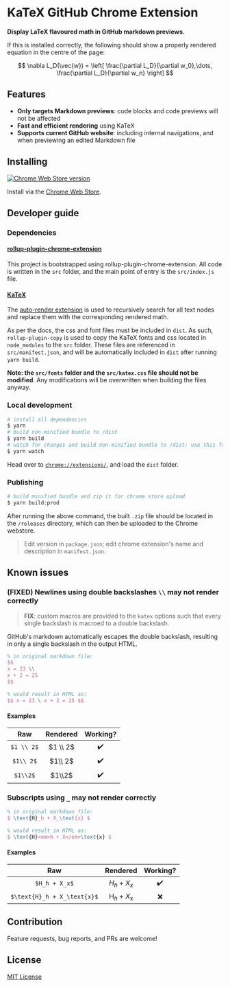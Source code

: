 # KaTeX GitHub Chrome Extension

[cws]: https://chrome.google.com/webstore/detail/refined-github/cgolaobglebjonjiblcjagnpmdmlgmda "Chrome Web Store link"

**Display LaTeX flavoured math in GitHub markdown previews.**

If this is installed correctly, the following should show a properly rendered equation in the centre of the page:

$$ \nabla L_D(\vec{w}) = \left[ \frac{\partial L_D}{\partial w_0},\dots, \frac{\partial L_D}{\partial w_n}  \right] $$

## Features

- **Only targets Markdown previews**: code blocks and code previews will not be affected
- **Fast and efficient rendering** using KaTeX
- **Supports current GitHub website**: including internal navigations, and when previewing an edited Markdown file

## Installing

[![Chrome Web Store version](https://img.shields.io/chrome-web-store/v/cgolaobglebjonjiblcjagnpmdmlgmda?label=GitHub%20Math%20Display)][cws]

Install via the [Chrome Web Store][cws].

## Developer guide

### Dependencies

#### [rollup-plugin-chrome-extension](https://github.com/extend-chrome/rollup-plugin-chrome-extension)

This project is bootstrapped using rollup-plugin-chrome-extension. All code is written in the `src` folder, and the main point of entry is the `src/index.js` file.

#### [KaTeX](https://katex.org/)

The [auto-render extension](https://katex.org/docs/autorender.html) is used to recursively search for all text nodes and replace them with the corresponding rendered math.

As per the docs, the css and font files must be included in `dist`. As such, `rollup-plugin-copy` is used to copy the KaTeX fonts and css located in `node_modules` to the `src` folder. These files are referenced in `src/manifest.json`, and will be automatically included in `dist` after running `yarn build`.

**Note: the `src/fonts` folder and the `src/katex.css` file should not be modified**. Any modifications will be overwritten when building the files anyway.

### Local development

```bash
# install all dependencies
$ yarn
# build non-minified bundle to /dist
$ yarn build
# watch for changes and build non-minified bundle to /dist; use this for developing
$ yarn watch
```

Head over to [`chrome://extensions/`](chrome://extensions/), and load the `dist` folder.

### Publishing

```bash
# build minified bundle and zip it for chrome store upload
$ yarn build:prod
```

After running the above command, the built `.zip` file should be located in the `/releases` directory, which can then be uploaded to the Chrome webstore.

> Edit version in `package.json`; edit chrome extension's name and description in `manifest.json`.

## Known issues

### (FIXED) Newlines using double backslashes `\\` may not render correctly

> **FIX**: custom macros are provided to the `katex` options such that every single backslash is macroed to a double backslash.

GitHub's markdown automatically escapes the double backslash, resulting in only a single backslash in the output HTML.

```latex
% in original markdown file:
$$
x = 23 \\
x + 2 = 25
$$

% would result in HTML as:
$$ x = 23 \ x + 2 = 25 $$
```

#### Examples

|    Raw     | Rendered |      Working?      |
| :--------: | :------: | :----------------: |
| `$1 \\ 2$` | $1 \\ 2$ | :heavy_check_mark: |
| `$1\\ 2$`  | $1\\ 2$  | :heavy_check_mark: |
|  `$1\\2$`  |  $1\\2$  | :heavy_check_mark: |

### Subscripts using `_` may not render correctly

```latex
% in original markdown file:
$ \text{H}_h + X_\text{x} $

% would result in HTML as:
$ \text{H}<em>h + X</em>\text{x} $
```

#### Examples

|             Raw             |         Rendered          |      Working?      |
| :-------------------------: | :-----------------------: | :----------------: |
|        `$H_h + X_x$`        |        $H_h + X_x$        | :heavy_check_mark: |
| `$\text{H}_h + X_\text{x}$` | $\text{H}_h + X_\text{x}$ |        :x:         |

## Contribution

Feature requests, bug reports, and PRs are welcome!

## License

[MIT License](https://github.com/AaronCQL/katex-github-chrome-extension/blob/master/license)
